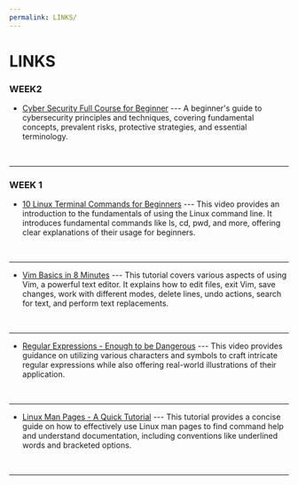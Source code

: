 ```yaml
---
permalink: LINKS/
---
```


# LINKS
### WEEK2

* [Cyber Security Full Course for Beginner](https://www.youtube.com/watch?v=U_P23SqJaDc) ---
A beginner's guide to cybersecurity principles and techniques, covering fundamental concepts, prevalent risks, protective strategies, and essential terminology.
<br>
<hr>

### WEEK 1
* [10 Linux Terminal Commands for Beginners](https://www.youtube.com/watch?v=CpTfQ-q6MPU&ab_channel=GaryExplains) ---
This video provides an introduction to the fundamentals of using the Linux command line. It introduces fundamental commands like ls, cd, pwd, and more, offering clear explanations of their usage for beginners.
<br>
<hr>

* [Vim Basics in 8 Minutes](https://www.youtube.com/watch?v=ggSyF1SVFr4&ab_channel=tutoriaLinux) ---
This tutorial covers various aspects of using Vim, a powerful text editor. It explains how to edit files, exit Vim, save changes, work with different modes, delete lines, undo actions, search for text, and perform text replacements.
<br>
<hr>

* [Regular Expressions - Enough to be Dangerous](https://www.youtube.com/watch?v=bgBWp9EIlMM&ab_channel=EngineerMan) ---
This video provides guidance on utilizing various characters and symbols to craft intricate regular expressions while also offering real-world illustrations of their application.
<br>
<hr>

* [Linux Man Pages - A Quick Tutorial](https://www.youtube.com/watch?v=uJnrh9hAQR0&ab_channel=LinuxTrainingAcademy) ---
This tutorial provides a concise guide on how to effectively use Linux man pages to find command help and understand documentation, including conventions like underlined words and bracketed options.
<br>
<hr>
